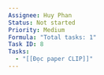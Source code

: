 ```yaml
---
Assignee: Huy Phan
Status: Not started
Priority: Medium
Formula: "Total tasks: 1"
Task ID: 8
Tasks:
  - "[[Đọc paper CLIP]]"
---
```

